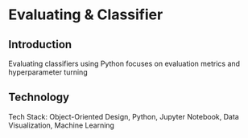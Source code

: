 # Evaluating & Classifier

## Introduction

Evaluating classifiers using Python focuses on evaluation metrics and hyperparameter turning

## Technology

Tech Stack: Object-Oriented Design, Python, Jupyter Notebook, Data Visualization, Machine Learning
